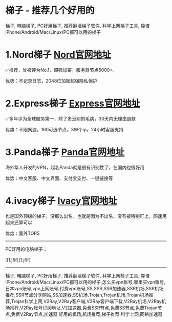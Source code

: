 # 梯子 - 推荐几个好用的
梯子, 电脑梯子, PC好用梯子, 推荐翻墙梯子软件, 科学上网梯子工具, 靠谱iPhone/Android/Mac/Linux/PC都可以用的梯子

# 1.Nord梯子   [Nord官网地址](https://go.nordlocker.net/aff_c?offer_id=15&aff_id=38201&url_id=6063&aff_sub=github&aff_click_id=tiziabc2)
✅推荐，曾被评为No.1，超强加密，服务器节点5000+。

优势：不记录日志，2048位加密超强隐私保护

# 2.Express梯子 [Express官网地址](https://www.xvbelink.com/?a_fid=tizi_vpn&chan=github&data1=tiziabc2)
✅多年评为全球服务第一，除了贵没别的毛病，30天内无理由退款

优势：不限网速，160可选节点，3W个ip，24小时客服支持

# 3.Panda梯子 [Panda官网地址](https://pandavpnpro.com/r/22216799)
海外华人开发的VPN，起名Panda就是很有识别性了，在国内也很好用

优势：中文客服、中文界面、支付宝支付、一键链接等

# 4.ivacy梯子 [Ivacy官网地址](https://www.ivacykodi.com/easter-deal-2020/?aff=91814&data1=github&data2=tiziabc2)
也是国外顶级的梯子，没那么出名。也就是因为不出名，没有被特别盯上，网速用起来还算可以

优势：国外TOP5

---

PC好用的电脑梯子：

![1.jfif](1.jfif）

---

梯子, 电脑梯子, PC好用梯子, 推荐翻墙梯子软件, 科学上网梯子工具, 靠谱iPhone/Android/Mac/Linux/PC都可以用的梯子,怎么买vpn账号,哪里买vpn账号,日本vpn账号,vpn上网账号,付费vpn账号,SS,SSR,SSR加速器,SSR机场,SSR机场推荐,SSR节点分享网站,SS加速器,SS机场,Trojan,Trojan机场,Trojan机场推荐,Trojan科学上网,V2Ray,V2Ray客户端,V2Ray客户端下载,V2Ray机场,V2Ray机场推荐,V2Ray账号订阅地址,V2加速器,免费SSR节点,免费SS节点,免费Trojan节点,免费V2Ray节点,加速器 好用的机场,机场推荐,梯子推荐,科学上网,网络加速器 
